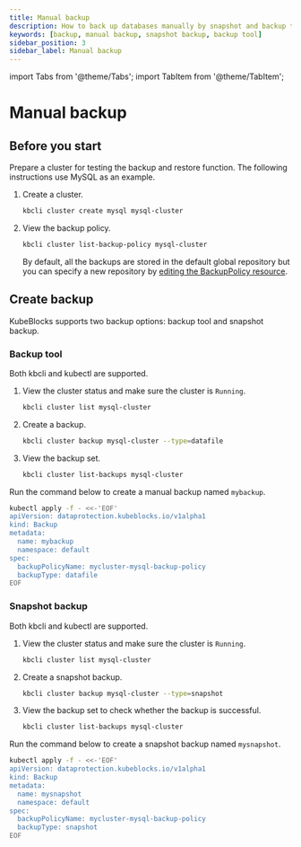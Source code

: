 ```yaml
---
title: Manual backup
description: How to back up databases manually by snapshot and backup tool
keywords: [backup, manual backup, snapshot backup, backup tool]
sidebar_position: 3
sidebar_label: Manual backup
---
```


import Tabs from '@theme/Tabs';
import TabItem from '@theme/TabItem';

# Manual backup

## Before you start

Prepare a cluster for testing the backup and restore function. The following instructions use MySQL as an example.

1. Create a cluster.

   ```bash
   kbcli cluster create mysql mysql-cluster
   ```

2. View the backup policy.

   ```bash
   kbcli cluster list-backup-policy mysql-cluster
   ```

   By default, all the backups are stored in the default global repository but you can specify a new repository by [editing the BackupPolicy resource](./backup-repo.md#optional-change-the-backup-repository-for-a-cluster).

## Create backup

KubeBlocks supports two backup options: backup tool and snapshot backup.

### Backup tool

Both kbcli and kubectl are supported.

<Tabs>

<TabItem value="kbcli" label="kbcli" default>

1. View the cluster status and make sure the cluster is `Running`.

   ```bash
   kbcli cluster list mysql-cluster
   ```

2. Create a backup.

   ```bash
   kbcli cluster backup mysql-cluster --type=datafile
   ```

3. View the backup set.

   ```bash
   kbcli cluster list-backups mysql-cluster
   ```

</TabItem>

<TabItem value="kubectl" label="kubectl">

Run the command below to create a manual backup named `mybackup`.

```bash
kubectl apply -f - <<-'EOF'
apiVersion: dataprotection.kubeblocks.io/v1alpha1
kind: Backup
metadata:
  name: mybackup
  namespace: default
spec:
  backupPolicyName: mycluster-mysql-backup-policy
  backupType: datafile
EOF
```

</TabItem>

</Tabs>

### Snapshot backup

Both kbcli and kubectl are supported.

<Tabs>

<TabItem value="kbcli" label="kbcli" default>

1. View the cluster status and make sure the cluster is `Running`.

   ```bash
   kbcli cluster list mysql-cluster
   ```

2. Create a snapshot backup.

   ```bash
   kbcli cluster backup mysql-cluster --type=snapshot
   ```

3. View the backup set to check whether the backup is successful.

   ```bash
   kbcli cluster list-backups mysql-cluster
   ```

</TabItem>

<TabItem value="kubectl" label="kubectl">

Run the command below to create a snapshot backup named `mysnapshot`.

```bash
kubectl apply -f - <<-'EOF'
apiVersion: dataprotection.kubeblocks.io/v1alpha1
kind: Backup
metadata:
  name: mysnapshot
  namespace: default
spec:
  backupPolicyName: mycluster-mysql-backup-policy
  backupType: snapshot
EOF
```

</TabItem>

</Tabs>

